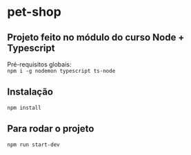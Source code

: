 # pet-shop

## Projeto feito no módulo do curso Node + Typescript

Pré-requisitos globais:<br>
`npm i -g nodemon typescript ts-node`

## Instalação <br>
`npm install`

## Para rodar o projeto <br>
`npm run start-dev`